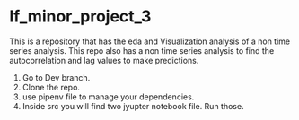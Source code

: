 # lf_minor_project_3
This is a repository that has the eda and Visualization analysis of a non time series analysis.
This repo also has a non time series analysis to find the autocorrelation and lag values to make predictions.

1. Go to Dev branch.
2. Clone the repo.
3. use pipenv file to manage your dependencies.
4. Inside src you will find two jyupter notebook file. Run those.
